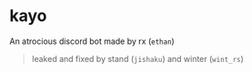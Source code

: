 # kayo
An atrocious discord bot made by rx (`ethan`)
> leaked and fixed by stand (`jishaku`) and winter (`wint_rs`)